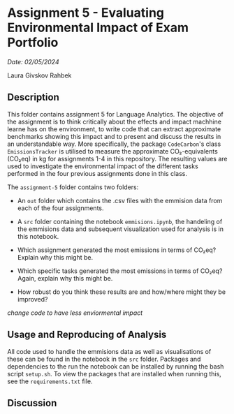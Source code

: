 # Assignment 5 - Evaluating Environmental Impact of Exam Portfolio

*Date: 02/05/2024*

Laura Givskov Rahbek 

## Description 

This folder contains assignment 5 for Language Analytics. The objective of the assignment is to think critically about the effects and impact machhine learne has on the environment, to write code that can extract approximate benchmarks showing this impact and to present and discuss the results in an understandable way. More specifically, the package ```CodeCarbon```'s class ```EmissionsTracker``` is utilised to measure the approximate CO₂-equivalents (CO₂eq) in kg for assignments 1-4 in this repository. The resulting values are used to investigate the environmental impact of the different tasks performed in the four previous assignments done in this class. 

The ```assignment-5``` folder contains two folders: 
- An ```out``` folder which contains the .csv files with the emmision data from each of the four assignments. 
- A ```src``` folder containing the notebook ```emmisions.ipynb```, the handeling of the emmisions data and subsequent visualization used for analysis is in this notebook. 



- Which assignment generated the most emissions in terms of CO₂eq? Explain why this might be.
- Which specific tasks generated the most emissions in terms of CO₂eq? Again, explain why this might be.
- How robust do you think these results are and how/where might they be improved? 

*change code to have less enviormental impact*

## Usage and Reproducing of Analysis

All code used to handle the emmisions data as well as visualisations of these can be found in the notebook in the ```src``` folder. Packages and dependencies to the run the notebook can be installed by running the bash script ```setup.sh```. To view the packages that are installed when running this, see the ```requirements.txt``` file. 




## Discussion 



